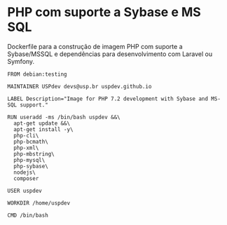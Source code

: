 # PHP com suporte a Sybase e MS SQL

Dockerfile para a construção de imagem PHP com suporte a Sybase/MSSQL e dependências para desenvolvimento com Laravel ou Symfony.

```
FROM debian:testing

MAINTAINER USPdev devs@usp.br uspdev.github.io

LABEL Description="Image for PHP 7.2 development with Sybase and MS-SQL support."

RUN useradd -ms /bin/bash uspdev &&\
  apt-get update &&\
  apt-get install -y\
  php-cli\
  php-bcmath\
  php-xml\
  php-mbstring\
  php-mysql\
  php-sybase\
  nodejs\
  composer

USER uspdev

WORKDIR /home/uspdev

CMD /bin/bash
```
